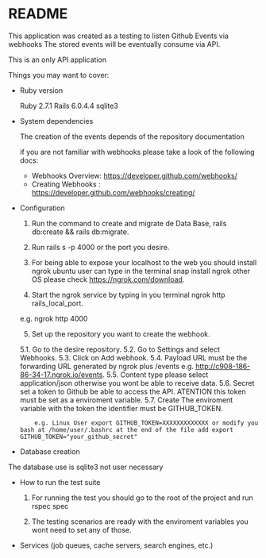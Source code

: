 # README

This application was created as a testing to listen Github Events via webhooks
The stored events will be eventually consume via API.

This is an only API application

Things you may want to cover:

* Ruby version

  Ruby 2.7.1
  Rails 6.0.4.4
  sqlite3

* System dependencies

  The creation of the events depends of the repository documentation

  if you are not familiar with webhooks please take a look of the following docs:

    - Webhooks Overview: https://developer.github.com/webhooks/
    - Creating Webhooks : https://developer.github.com/webhooks/creating/

* Configuration

  1. Run the command to create and migrate de Data Base, rails db:create && rails db:migrate.

  2. Run rails s -p 4000 or the port you desire.

  3. For being able to expose your localhost to the web you should install ngrok
  ubuntu user can type in the terminal snap install ngrok other OS please check
  https://ngrok.com/download.

  4. Start the ngrok service by typing in you terminal ngrok http rails_local_port.

    e.g. ngrok http 4000

  5. Set up the repository you want to create the webhook.

    5.1.  Go to the desire repository.
    5.2.  Go to Settings and select Webhooks.
    5.3.  Click on Add webhook.
    5.4.  Payload URL must be the forwarding URL generated by ngrok plus /events
          e.g. http://c908-186-86-34-17.ngrok.io/events.
    5.5.  Content type please select application/json otherwise you wont be able
          to receive data.
    5.6.  Secret set a token to Github be able to access the API. ATENTION this
          token must be set as a enviroment variable.
    5.7.  Create The enviroment variable with the token the identifier must be
          GITHUB_TOKEN.

          e.g. Linux User export GITHUB_TOKEN=XXXXXXXXXXXXX or modify you bash at /home/user/.bashrc at the end of the file add export GITHUB_TOKEN="your_github_secret"

* Database creation

The database use is sqlite3 not user necessary

* How to run the test suite

  1. For running the test you should go to the root of the project and run rspec spec

  2. The testing scenarios are ready with the enviroment variables you wont need to set any of those.

* Services (job queues, cache servers, search engines, etc.)
